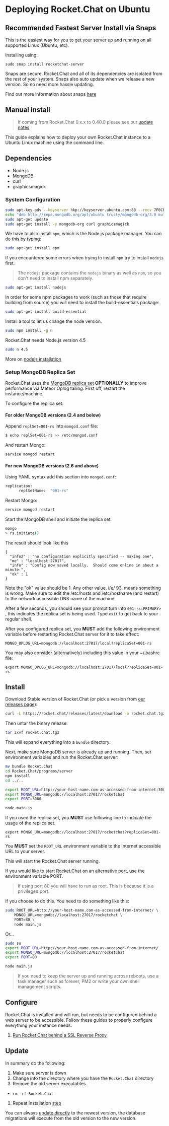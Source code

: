 # Deploying Rocket.Chat on Ubuntu

## Recommended Fastest Server Install via Snaps


This is the easiest way for you to get your server up and running on all supported Linux (Ubuntu, etc).  

Installing using: 

```
sudo snap install rocketchat-server
```

Snaps are secure.  Rocket.Chat and all of its dependencies are isolated from the rest of your system.  Snaps also auto update when we release a new version.  So no need more hassle updating.

Find out more information about snaps [here](/3.%20Installation/4.%20Manual%20Installation/Ubuntu/Snaps)

## Manual install

> If coming from Rocket.Chat 0.x.x to 0.40.0 please see our [update notes](/3.%20Installation/7.%20Updating/1.%20From%200.x.x%20to%200.40.0)

This guide explains how to deploy your own Rocket.Chat instance to a Ubuntu Linux machine using the command line.

## Dependencies

- Node.js
- MongoDB
- curl
- graphicsmagick

### System Configuration

```bash
sudo apt-key adv --keyserver hkp://keyserver.ubuntu.com:80 --recv 7F0CEB10
echo "deb http://repo.mongodb.org/apt/ubuntu trusty/mongodb-org/3.0 multiverse" | sudo tee /etc/apt/sources.list.d/mongodb-org-3.0.list
sudo apt-get update
sudo apt-get install -y mongodb-org curl graphicsmagick
```

We have to also install `npm`, which is the Node.js package manager. You can do this by typing:

```bash
sudo apt-get install npm
```

If you encountered some errors when trying to install `npm` try to install `nodejs` first.

>The `nodejs` package contains the `nodejs` binary as well as `npm`, so you don't need to install npm separately.

```bash
sudo apt-get install nodejs
```

In order for some npm packages to work (such as those that require building from source) you will need to install the build-essentials package:

```bash
sudo apt-get install build-essential
```

Install a tool to let us change the node version.

```bash
sudo npm install -g n
```

Rocket.Chat needs Node.js version 4.5

```bash
sudo n 4.5
```

More on [nodejs installation](https://www.digitalocean.com/community/tutorials/how-to-install-node-js-on-an-ubuntu-14-04-server)

### Setup MongoDB Replica Set

Rocket.Chat uses the [MongoDB replica set](http://docs.mongodb.org/manual/replication/) **OPTIONALLY** to improve performance via Meteor Oplog tailing.  First off, restart the instance/machine.

To configure the replica set:

#### For older MongoDB versions (2.4 and below)

Append `replSet=001-rs` into `mongod.conf` file:

```bash
$ echo replSet=001-rs >> /etc/mongod.conf
```

And restart Mongo:

```bash
service mongod restart
```

#### For new MongoDB versions (2.6 and above)

Using YAML syntax add this section into `mongod.conf`:

```bash
replication:
      replSetName:  "001-rs"
```

Restart Mongo:

```bash
service mongod restart
```

Start the MongoDB shell and initiate the replica set:

```bash
mongo
> rs.initiate()
```

The result should look like this

```
{
  "info2" : "no configuration explicitly specified -- making one",
  "me" : "localhost:27017",
  "info" : "Config now saved locally.  Should come online in about a minute.",
  "ok" : 1
}
```
Note the "ok" value should be 1.  Any other value, i/e/ 93, means something is wrong.
Make sure to edit the /etc/hosts and /etc/hostname (and restart) to the network accessible DNS name of the machine.

After a few seconds, you should see your prompt turn into `001-rs:PRIMARY> `, this indicates the replica set is being used. Type `exit` to get back to your regular shell.

After you configured replica set, you **MUST** add the following environment variable before restarting Rocket.Chat server for it to take effect:

```
MONGO_OPLOG_URL=mongodb://localhost:27017/local?replicaSet=001-rs
```
You may also consider (alternatively) including this value in your ~/.bashrc file:

```
export MONGO_OPLOG_URL=mongodb://localhost:27017/local?replicaSet=001-rs
```

## Install

Download Stable version of Rocket.Chat (or pick a version from [our releases page](https://rocket.chat/releases)):

```bash
curl -L https://rocket.chat/releases/latest/download -o rocket.chat.tgz
```

Then untar the binary release:

```bash
tar zxvf rocket.chat.tgz
```

This will expand everything into a `bundle` directory.

Next, make sure MongoDB server is already up and running.  Then, set environment variables and run the Rocket.Chat server:

```bash
mv bundle Rocket.Chat
cd Rocket.Chat/programs/server
npm install
cd ../..

export ROOT_URL=http://your-host-name.com-as-accessed-from-internet:3000/
export MONGO_URL=mongodb://localhost:27017/rocketchat
export PORT=3000

node main.js
```

If you used the replica set, you **MUST** use following line to indicate the usage of the replica set.
```
export MONGO_URL=mongodb://localhost:27017/rocketchat?replicaSet=001-rs
```

You **MUST** set the `ROOT_URL` environment variable to the Internet accessible URL to your server.

This will start the Rocket.Chat server running.

If you would like to start Rocket.Chat on an alternative port, use the environment variable PORT.

> If using port 80 you will have to run as root.  This is because it is a privileged port.

If you choose to do this.  You need to do something like this:

```bash
sudo ROOT_URL=http://your-host-name.com-as-accessed-from-internet/ \
    MONGO_URL=mongodb://localhost:27017/rocketchat \
    PORT=80 \
    node main.js
```

Or...

```bash
sudo su
export ROOT_URL=http://your-host-name.com-as-accessed-from-internet/
export MONGO_URL=mongodb://localhost:27017/rocketchat
export PORT=80

node main.js
```

> If you need to keep the server up and running across reboots, use a task manager such as forever, PM2 or write your own shell management scripts.

## Configure

Rocket.Chat is installed and will run, but needs to be configured behind a web server to be accessible. Follow these guides to properly configure everything your instance needs:

1. [Run Rocket.Chat behind a SSL Reverse Proxy](/3.%20Installation%2F4.%20Manual%20Installation%2FConfiguring%20SSL%20Reverse%20Proxy.md)

## Update

In summary do the following:

1. Make sure server is down
1. Change into the directory where you have the `Rocket.Chat` directory
1. Remove the old server executables
  * `rm -rf Rocket.Chat`
1. Repeat Installation [step](#Install)

You can always [update directly](https://github.com/RocketChat/Rocket.Chat/issues/2408) to the newest version, the database migrations will execute from the old version to the new version.
